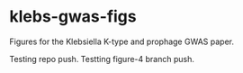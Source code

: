 # klebs-gwas-figs
Figures for the Klebsiella K-type and prophage GWAS paper.

Testing repo push.
Testting figure-4 branch push.